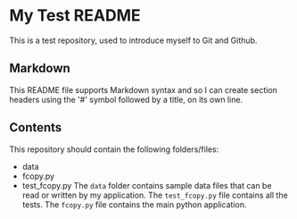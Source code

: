 # My Test README

This is a test repository, used to introduce myself to Git and Github.

## Markdown

This README file supports Markdown syntax and so I can create
section headers using the '#' symbol followed by a title, on its own line.

## Contents

This repository should contain the following folders/files:
- data
- fcopy.py
- test_fcopy.py
The `data` folder contains sample data files that can be read or written by
my application.
The `test_fcopy.py` file contains all the tests.
The `fcopy.py` file contains the main python application.
